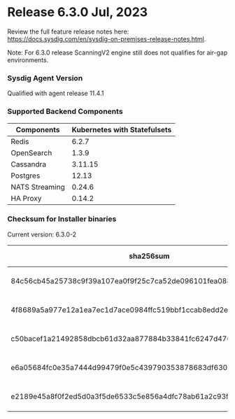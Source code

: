 Release 6.3.0 Jul, 2023
===

Review the full feature release notes here: https://docs.sysdig.com/en/sysdig-on-premises-release-notes.html.

Note: For 6.3.0 release ScanningV2 engine still does not qualifies for air-gap environments.

### Sysdig Agent Version

Qualified with agent release 11.4.1

### Supported Backend Components

| **Components** | **Kubernetes with Statefulsets** |
|---|---|
| Redis                      | 6.2.7 |
| OpenSearch                 | 1.3.9 |
| Cassandra                  | 3.11.15 |
| Postgres                   | 12.13 |
| NATS Streaming             | 0.24.6 |
| HA Proxy                   | 0.14.2 |


### Checksum for Installer binaries

Current version: 6.3.0-2

| **sha256sum** | **Installer binary** |
|---|---|
| 84c56cb45a25738c9f39a107ea0f9f25c7ca52de096101fea0884888c655ce8c | installer-darwin-amd64 |
| 4f8689a5a977e12a1ea7ec1d7ace0984ffc519bbf1ccab8edd2e5789b2b6978e | installer-darwin-arm64 |
| c50bacef1a21492858dbcb61d32aa877884b33841fc6247d47667bace6d839f3 | installer-linux-amd64  |
| e6a05684fc0e35a7444d99479f0e5c439790353878683df630e7e72d8511341f | installer-linux-arm    |
| e2189e45a8f0f2ed5d0a3f5de6533c5e856a4dfc78ab61a2c93f6c58a784e02a | installer-linux-arm64  |
